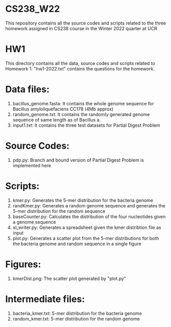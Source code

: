# CS238_W22
This repository contains all the source codes and scripts related to the three homework assigned in CS238 course in the Winter 2022 quarter at UCR

# HW1
This directory contains all the data, source codes and scripts related to Homework 1. "hw1-2022.txt" contains the questions for the homework.

# Data files:
1. bacillus_genome.fasta: It contains the whole genome sequence for Bacillus amyloliquefaciens CC178 (4Mb approx)
2. random_genome.txt: It contains the randomly generated genome sequence of same length as of Bacillus a.
3. input1.txt: It contains the three test datasets for Partial Digest Problem

# Source Codes:
1. pdp.py: Branch and bound version of Partial Digest Problem is implemented here

# Scripts:
1. kmer.py: Generates the 5-mer distribution for the bacteria genome
2. randKmer.py: Generates a random genome sequence and generates the 5-mer distribution for the random sequence
3. baseCounter.py: Calculates the distribution of the four nucleotides given a genome sequence
4. xl_writer.py: Generates a spreadsheet given the kmer distribtion file as input
5. plot.py: Generates a scatter plot from the 5-mer distributions for both the bacteria genome and random sequence in a single figure

# Figures:
1. kmerDist.png: The scatter plot generated by "plot.py"

# Intermediate files:
1. bacteria_kmer.txt: 5-mer distribution for the bacteria genome
2. random_kmer.txt: 5-mer distribution for the random genome

